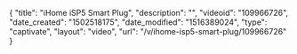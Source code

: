 {
    "title": "iHome iSP5 Smart Plug",
    "description": "",
    "videoid": "109966726",
    "date_created": "1502518175",
    "date_modified": "1516389024",
    "type": "captivate",
    "layout": "video",
    "url": "\/v\/ihome-isp5-smart-plug\/109966726"
}